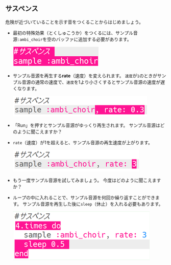 ## サスペンス

危険が近づいていることを示す音をつくることからはじめましょう。

+ 最初の特殊効果（とくしゅこうか）をつくるには、サンプル音源`:ambi_choir`を空のバッファに追加する必要があります。

    ![スクリーンショット](images/effects-suspense-sample.png)

+ サンプル音源を再生する**rate**（速度）を変えられます。 `速度`が`1`のときがサンプル音源の通常の速度で、`速度`を1より小さくするとサンプル音源の速度が遅くなります。

    ![スクリーンショット](images/effects-suspense-rate-low.png)

+ 「Run」を押すとサンプル音源がゆっくり再生されます。 サンプル音源はどのように聞こえますか？

+ `rate`（速度）が1を超えると、サンプル音源の再生速度が上がります。

    ![スクリーンショット](images/effects-suspense-rate-high.png)

+ もう一度サンプル音源を試してみましょう。 今度はどのように聞こえますか？

+ ループの中に入れることで、サンプル音源を何回か繰り返すことができます。 サンプル音源を再生した後に`sleep`（休止）を入れる必要もあります。

    ![スクリーンショット](images/effects-suspense-repeat.png)
